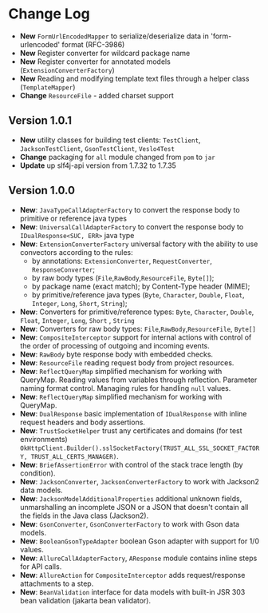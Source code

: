 Change Log
==========

* **New** `FormUrlEncodedMapper` to serialize/deserialize data in 'form-urlencoded' format (RFC-3986)
* **New** Register converter for wildcard package name
* **New** Register converter for annotated models (`ExtensionConverterFactory`)
* **New** Reading and modifying template text files through a helper class (`TemplateMapper`)
* **Change** `ResourceFile` - added charset support

## Version 1.0.1

* **New** utility classes for building test clients: 
  `TestClient`, `JacksonTestClient`, `GsonTestClient`, `Veslo4Test`
* **Change** packaging for `all` module changed from `pom` to `jar`
* **Update** up slf4j-api version from 1.7.32 to 1.7.35

## Version 1.0.0

* **New**: `JavaTypeCallAdapterFactory` to convert the response body to primitive or reference java types
* **New**: `UniversalCallAdapterFactory` to convert the response body to `IDualResponse<SUC, ERR>` java type
* **New**: `ExtensionConverterFactory` universal factory with the ability to use convectors according to the rules:
  * by annotations: `ExtensionConverter`, `RequestConverter`, `ResponseConverter`;
  * by raw body types (`File`,`RawBody`,`ResourceFile`, `Byte[]`);
  * by package name (exact match); by Content-Type header (MIME);
  * by primitive/reference java types (`Byte`, `Character`, `Double`, `Float`, `Integer`, `Long`, `Short`, `String`);
* **New**: Converters for primitive/reference types: `Byte`, `Character`, `Double`, `Float`, `Integer`, `Long`, `Short`
  , `String`
* **New**: Converters for raw body types: `File`,`RawBody`,`ResourceFile`, `Byte[]`
* **New**: `CompositeInterceptor` support for internal actions with control of the order of processing of outgoing and
  incoming events.
* **New**: `RawBody` byte response body with embedded checks.
* **New**: `ResourceFile` reading request body from project resources.
* **New**: `ReflectQueryMap` simplified mechanism for working with QueryMap. Reading values from variables through
  reflection. Parameter naming format control. Managing rules for handling `null` values.
* **New**: `ReflectQueryMap` simplified mechanism for working with QueryMap.
* **New**: `DualResponse` basic implementation of `IDualResponse` with inline request headers and body assertions.
* **New**: `TrustSocketHelper` trust any certificates and domains (for test environments)
  `OkHttpClient.Builder().sslSocketFactory(TRUST_ALL_SSL_SOCKET_FACTORY, TRUST_ALL_CERTS_MANAGER)`.
* **New**: `BriefAssertionError` with control of the stack trace length (by condition).
* **New**: `JacksonConverter`, `JacksonConverterFactory` to work with Jackson2 data models.
* **New**: `JacksonModelAdditionalProperties` additional unknown fields, unmarshalling an incomplete JSON or a JSON that
  doesn't contain all the fields in the Java class (Jackson2).
* **New**: `GsonConverter`, `GsonConverterFactory` to work with Gson data models.
* **New**: `BooleanGsonTypeAdapter` boolean Gson adapter with support for 1/0 values.
* **New**: `AllureCallAdapterFactory`, `AResponse` module contains inline steps for API calls.
* **New**: `AllureAction` for `CompositeInterceptor` adds request/response attachments to a step.
* **New**: `BeanValidation` interface for data models with built-in JSR 303 bean validation (jakarta bean validator).
